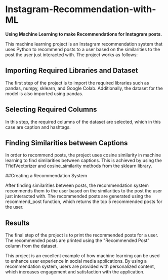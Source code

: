 # Instagram-Recommendation-with-ML
**Using Machine Learning to make  Recommendations for Instagram posts.**

This machine learning project is an Instagram recommendation system that uses Python to recommend posts to a user based on the similarities to the post the user just interacted with. The project works as follows:

## Importing Required Libraries and Dataset

The first step of the project is to import the required libraries such as pandas, numpy, sklearn, and Google Colab. Additionally, the dataset for the model is also imported using pandas.

## Selecting Required Columns

In this step, the required columns of the dataset are selected, which in this case are caption and hashtags.

## Finding Similarities between Captions

In order to recommend posts, the project uses cosine similarity in machine learning to find similarities between captions. This is achieved by using the TfidfVectorizer and cosine_similarity methods from the sklearn library.

##Creating a Recommendation System

After finding similarities between posts, the recommendation system recommends them to the user based on the similarities to the post the user just interacted with. The recommended posts are generated using the recommend_post function, which returns the top 5 recommended posts for the user.

## Results

The final step of the project is to print the recommended posts for a user. The recommended posts are printed using the "Recommended Post" column from the dataset.

This project is an excellent example of how machine learning can be used to enhance user experience in social media applications. By using a recommendation system, users are provided with personalized content, which increases engagement and satisfaction with the application.
